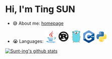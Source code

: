 # Hi, I'm Ting SUN 
- :sweat_smile: About me: [homepage](https://sunt-ing.github.io/)

- :sob: Languages: 
<img src="https://raw.githubusercontent.com/devicons/devicon/master/icons/java/java-original.svg" alt="java" width="40" height="40"/><img src="https://raw.githubusercontent.com/devicons/devicon/master/icons/rust/rust-plain.svg" alt="rust" width="40" height="40"/><img src="https://raw.githubusercontent.com/devicons/devicon/master/icons/go/go-original.svg" alt="go" width="40" height="40"/><img src="https://raw.githubusercontent.com/devicons/devicon/master/icons/cplusplus/cplusplus-original.svg" alt="cplusplus" width="40" height="40"/><img src="https://raw.githubusercontent.com/devicons/devicon/master/icons/python/python-original.svg" alt="python" width="40" height="40"/>


<!-- 
[![Top Langs](https://github-readme-stats.vercel.app/api/top-langs/?username=Sunt-ing&layout=compact)](https://github.com/anuraghazra/github-readme-stats) 
--> 

[![Sunt-ing's github stats](https://github-readme-stats.vercel.app/api?username=Sunt-ing&show_icons=true)](https://github.com/anuraghazra/github-readme-stats)

<!--
Here are some ideas to get you started:

- 🔭 I’m currently working on ...
- 🌱 I’m currently learning ...
- 👯 I’m looking to collaborate on ...
- 🤔 I’m looking for help with ...
- 💬 Ask me about ...
- 📫 How to reach me: ...
- 😄 Pronouns: ...
- ⚡ Fun fact: ...
--> 
